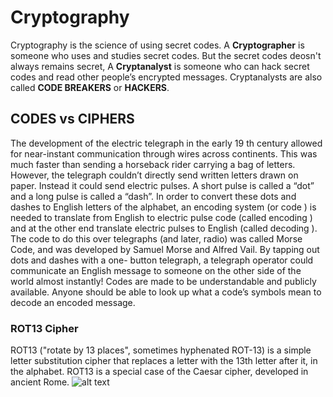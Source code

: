 # Cryptography
Cryptography is the science of using secret codes. A **Cryptographer** is someone who uses and
studies secret codes.
But the secret codes deosn't always remains secret, A **Cryptanalyst** is someone who can
hack secret codes and read other people’s encrypted messages. Cryptanalysts are also called **CODE BREAKERS** or **HACKERS**.

## CODES vs CIPHERS
The development of the electric telegraph in the early 19 th century allowed for near-instant communication through wires across continents. This was much faster than sending a horseback rider carrying a bag of letters. However, the telegraph couldn’t directly send written letters drawn on paper. Instead it could send electric pulses. A short pulse is called a “dot” and a long pulse is called a “dash”.
In order to convert these dots and dashes to English letters of the alphabet, an encoding system (or code ) is needed to translate from English to electric pulse code (called
encoding ) and at the other end translate electric pulses to English (called decoding ).
The code to do this over telegraphs (and later, radio) was called Morse Code, and was
developed by Samuel Morse and Alfred Vail. By tapping out dots and dashes with a one-
button telegraph, a telegraph operator could communicate an English message to someone
on the other side of the world almost instantly!
Codes are made to be understandable and publicly available. Anyone should be able to look
up what a code’s symbols mean to decode an encoded message.

### ROT13 Cipher
ROT13 ("rotate by 13 places", sometimes hyphenated ROT-13) is a simple letter substitution cipher that replaces a letter with the 13th letter after it, in the alphabet. ROT13 is a special case of the Caesar cipher, developed in ancient Rome.
![alt text](https://www.dropbox.com/s/f9rxlhwimba46st/rot13.png?dl=0)
